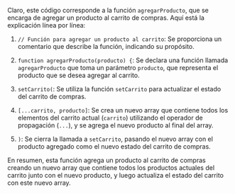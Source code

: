 Claro, este código corresponde a la función `agregarProducto`, que se encarga de agregar un producto al carrito de compras. Aquí está la explicación línea por línea:

1. `// Función para agregar un producto al carrito`: Se proporciona un comentario que describe la función, indicando su propósito.

2. `function agregarProducto(producto) {`: Se declara una función llamada `agregarProducto` que toma un parámetro `producto`, que representa el producto que se desea agregar al carrito.

3. `setCarrito(`: Se utiliza la función `setCarrito` para actualizar el estado del carrito de compras.

4. `[...carrito, producto]`: Se crea un nuevo array que contiene todos los elementos del carrito actual (`carrito`) utilizando el operador de propagación (`...`), y se agrega el nuevo producto al final del array.

5. `)`: Se cierra la llamada a `setCarrito`, pasando el nuevo array con el producto agregado como el nuevo estado del carrito de compras.

En resumen, esta función agrega un producto al carrito de compras creando un nuevo array que contiene todos los productos actuales del carrito junto con el nuevo producto, y luego actualiza el estado del carrito con este nuevo array.